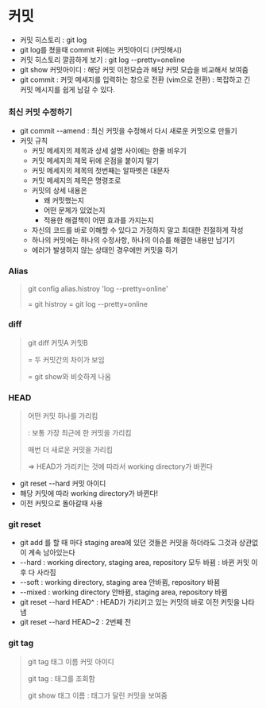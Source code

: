 # 커밋

- 커밋 히스토리 : git log
- git log를 쳤을때 commit 뒤에는 커밋아이디 (커밋해시)
- 커밋 히스토리 깔끔하게 보기 : git log --pretty=oneline
- git show 커밋아이디 : 해당 커밋 이전모습과 해당 커밋 모습을 비교해서 보여줌
- git commit : 커밋 메세지를 입력하는 창으로 전환 (vim으로 전환) : 복잡하고 긴 커밋 메시지를 쉽게 남길 수 있다.



### 최신 커밋 수정하기

- git commit --amend : 최신 커밋을 수정해서 다시 새로운 커밋으로 만들기
- 커밋 규칙 
  - 커밋 메세지의 제목과 상세 설명 사이에는 한줄 비우기
  - 커밋 메세지의 제목 뒤에 온점을 붙이지 말기
  - 커밋 메세지의 제목의 첫번째는 알파벳은 대문자
  - 커밋 메세지의 제목은 명령조로
  - 커밋의 상세 내용은 
    - 왜 커밋했는지
    - 어떤 문제가 있었는지
    - 적용한 해결책이 어떤 효과를 가지는지
  - 자신의 코드를 바로 이해할 수 있다고 가정하지 말고 최대한 친절하게 작성
  - 하나의 커밋에는 하나의 수정사항, 하나의 이슈를 해결한 내용만 남기기
  - 에러가 발생하지 않는 상태인 경우에만 커밋을 하기



### Alias

> git config alias.histroy 'log --pretty=online'
>
> = git histroy = git log --pretty=online



### diff

> git diff 커밋A 커밋B
>
>  = 두 커밋간의 차이가 보임
>
> = git show와 비슷하게 나옴



### HEAD

> 어떤 커밋 하나를 가리킴
>
> : 보통 가장 최근에 한 커밋을 가리킴
>
> 매번 더 새로운 커밋을 가리킴
>
> => HEAD가 가리키는 것에 따라서 working directory가 바뀐다

- git reset --hard 커밋 아이디
- 해당 커밋에 따라 working directory가 바뀐다!
- 이전 커밋으로 돌아갈때 사용



### git reset

- git add 를 할 때 마다 staging area에 있던 것들은 커밋을 하더라도 그것과 상관없이 계속 남아있는다
- --hard : working directory, staging area, repository 모두 바뀜 : 바뀐 커밋 이후 다 사라짐
- --soft :  working directory, staging area 안바뀜, repository 바뀜
- --mixed : working directory 안바뀜, staging area, repository 바뀜
- git reset --hard HEAD^ : HEAD가 가리키고 있는 커밋의 바로 이전 커밋을 나타냄
- git reset --hard HEAD~2 : 2번째 전



### git tag

> git tag 태그 이름 커밋 아이디
>
> git tag : 태그를 조회함
>
> git show 태그 이름 : 태그가 달린 커밋을 보여줌

